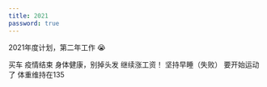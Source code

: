 ```yaml
---
title: 2021
password: true
---
```


2021年度计划，第二年工作 😭

<el-checkbox :value="true">买车</el-checkbox>
<el-checkbox :value="true"  class="delete">疫情结束</el-checkbox>
<el-checkbox :value="false">身体健康，别掉头发</el-checkbox>
<el-checkbox :value="true">继续涨工资！</el-checkbox>
<el-checkbox :value="true" class="delete">坚持早睡（失败）</el-checkbox>
<el-checkbox :value="true" class="delayed">要开始运动了</el-checkbox>
<el-checkbox :value="true" class="delayed">体重维持在135</el-checkbox>

